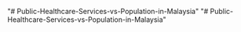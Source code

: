 "# Public-Healthcare-Services-vs-Population-in-Malaysia" 
"# Public-Healthcare-Services-vs-Population-in-Malaysia" 
